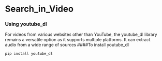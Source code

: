 # Search_in_Video

### Using youtube_dl
For videos from various websites other than YouTube, the youtube_dl library remains a versatile option as it supports multiple platforms. It can extract audio from a wide range of sources
####To install youtube_dl
```
pip install youtube_dl
```
